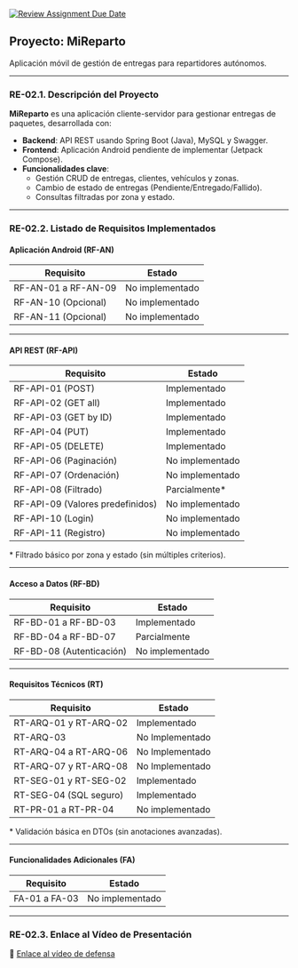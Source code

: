[![Review Assignment Due Date](https://classroom.github.com/assets/deadline-readme-button-22041afd0340ce965d47ae6ef1cefeee28c7c493a6346c4f15d667ab976d596c.svg)](https://classroom.github.com/a/O1oNnYGo)

## Proyecto: MiReparto

Aplicación móvil de gestión de entregas para repartidores autónomos.

---

### **RE-02.1. Descripción del Proyecto**  
**MiReparto** es una aplicación cliente-servidor para gestionar entregas de paquetes, desarrollada con:  
- **Backend**: API REST usando Spring Boot (Java), MySQL y Swagger.  
- **Frontend**: Aplicación Android pendiente de implementar (Jetpack Compose).  
- **Funcionalidades clave**:  
  - Gestión CRUD de entregas, clientes, vehículos y zonas.  
  - Cambio de estado de entregas (Pendiente/Entregado/Fallido).  
  - Consultas filtradas por zona y estado.  

---

### **RE-02.2. Listado de Requisitos Implementados**  

#### **Aplicación Android (RF-AN)**  
| Requisito         | Estado              |  
|--------------------|---------------------|  
| RF-AN-01 a RF-AN-09 | No implementado    |  
| RF-AN-10 (Opcional) | No implementado    |  
| RF-AN-11 (Opcional) | No implementado    |  

---

#### **API REST (RF-API)**  
| Requisito                | Estado              |  
|--------------------------|---------------------|  
| RF-API-01 (POST)         | Implementado        |  
| RF-API-02 (GET all)      | Implementado        |  
| RF-API-03 (GET by ID)    | Implementado        |  
| RF-API-04 (PUT)          | Implementado        |  
| RF-API-05 (DELETE)       | Implementado        |  
| RF-API-06 (Paginación)   | No implementado     |  
| RF-API-07 (Ordenación)   | No implementado     |  
| RF-API-08 (Filtrado)     | Parcialmente*       |  
| RF-API-09 (Valores predefinidos) | No implementado |  
| RF-API-10 (Login)        | No implementado     |  
| RF-API-11 (Registro)     | No implementado     |  

\* Filtrado básico por zona y estado (sin múltiples criterios).  

---

#### **Acceso a Datos (RF-BD)**  
| Requisito         | Estado              |  
|--------------------|---------------------|  
| RF-BD-01 a RF-BD-03 | Implementado       |  
| RF-BD-04 a RF-BD-07 | Parcialmente       |  
| RF-BD-08 (Autenticación) | No implementado |  

---

#### **Requisitos Técnicos (RT)**  
| Requisito               | Estado              |  
|-------------------------|---------------------|  
| RT-ARQ-01 y RT-ARQ-02   | Implementado        |  
| RT-ARQ-03   | No Implementado        |  
| RT-ARQ-04 a RT-ARQ-06   | No Implementado        |  
| RT-ARQ-07 y RT-ARQ-08   | No Implementado        |  
| RT-SEG-01 y RT-SEG-02  | Implementado       |  
| RT-SEG-04 (SQL seguro)  | Implementado        |  
| RT-PR-01 a RT-PR-04     | No implementado     |  

\* Validación básica en DTOs (sin anotaciones avanzadas).  

---

#### **Funcionalidades Adicionales (FA)**  
| Requisito         | Estado              |  
|--------------------|---------------------|  
| FA-01 a FA-03      | No implementado     |  

---

### **RE-02.3. Enlace al Vídeo de Presentación**  
🔗 [Enlace al vídeo de defensa](URL)
